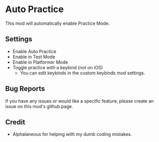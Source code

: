 # Auto Practice

This mod will automatically enable Practice Mode.

## Settings
- Enable Auto Practice
- Enable in Test Mode
- Enable in Platformer Mode
- Toggle practice with a keybind (not on iOS)
    + You can edit keybinds in the custom keybinds mod settings.
 
## Bug Reports
If you have any issues or would like a specific feature, please create an issue on this mod's github page.

## Credit
- <cb>Alphalaneous</c> for helping with my dumb coding mistakes.

